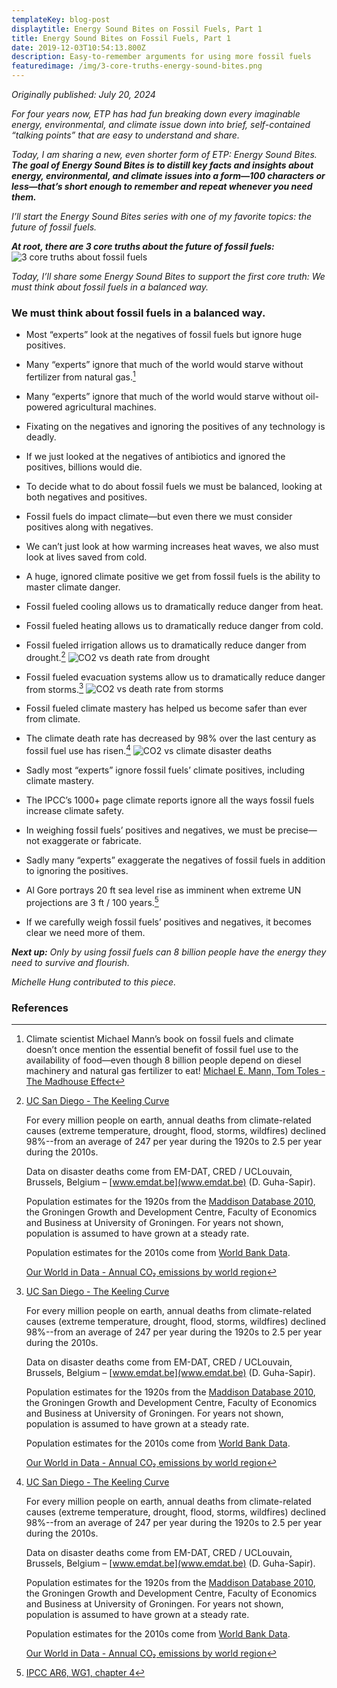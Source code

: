 ```yaml
---
templateKey: blog-post
displaytitle: Energy Sound Bites on Fossil Fuels, Part 1
title: Energy Sound Bites on Fossil Fuels, Part 1
date: 2019-12-03T10:54:13.800Z
description: Easy-to-remember arguments for using more fossil fuels
featuredimage: /img/3-core-truths-energy-sound-bites.png
---
```

_Originally published: July 20, 2024_

_For four years now, ETP has had fun breaking down every imaginable energy, environmental, and climate issue down into brief, self-contained “talking points” that are easy to understand and share._

_Today, I am sharing a new, even shorter form of ETP: Energy Sound Bites._ ***The goal of Energy Sound Bites is to distill key facts and insights about energy, environmental, and climate issues into a form—100 characters or less—that’s short enough to remember and repeat whenever you need them.***

_I’ll start the Energy Sound Bites series with one of my favorite topics: the future of fossil fuels._

***At root, there are 3 core truths about the future of fossil fuels:***
    ![3 core truths about fossil fuels](/img/3-core-truths-energy-sound-bites.png)

_Today, I’ll share some Energy Sound Bites to support the first core truth: We must think about fossil fuels in a balanced way._

### We must think about fossil fuels in a balanced way.

- Most “experts” look at the negatives of fossil fuels but ignore huge positives.

- Many “experts” ignore that much of the world would starve without fertilizer from natural gas.[^1]

- Many “experts” ignore that much of the world would starve without oil-powered agricultural machines.

- Fixating on the negatives and ignoring the positives of any technology is deadly.

- If we just looked at the negatives of antibiotics and ignored the positives, billions would die.

- To decide what to do about fossil fuels we must be balanced, looking at both negatives and positives.

- Fossil fuels do impact climate—but even there we must consider positives along with negatives.

- We can’t just look at how warming increases heat waves, we also must look at lives saved from cold.

- A huge, ignored climate positive we get from fossil fuels is the ability to master climate danger.

- Fossil fueled cooling allows us to dramatically reduce danger from heat.

- Fossil fueled heating allows us to dramatically reduce danger from cold.

- Fossil fueled irrigation allows us to dramatically reduce danger from drought.[^2]
    ![CO2 vs death rate from drought](/img/co2-vs-death-from-drought.jpg)

- Fossil fueled evacuation systems allow us to dramatically reduce danger from storms.[^3]
    ![CO2 vs death rate from storms](/img/art-20-more-fossil-fuel-use-fewer-storm-related-deaths.png)

- Fossil fueled climate mastery has helped us become safer than ever from climate.

- The climate death rate has decreased by 98% over the last century as fossil fuel use has risen.[^4]
    ![CO2 vs climate disaster deaths](/img/3-atmospheric-co2-climate-deaths.jpg)

- Sadly most “experts” ignore fossil fuels’ climate positives, including climate mastery.

- The IPCC’s 1000+ page climate reports ignore all the ways fossil fuels increase climate safety.

- In weighing fossil fuels’ positives and negatives, we must be precise—not exaggerate or fabricate.

- Sadly many “experts” exaggerate the negatives of fossil fuels in addition to ignoring the positives.

- Al Gore portrays 20 ft sea level rise as imminent when extreme UN projections are 3 ft / 100 years.[^5]

- If we carefully weigh fossil fuels’ positives and negatives, it becomes clear we need more of them.

***Next up:*** _Only by using fossil fuels can 8 billion people have the energy they need to survive and flourish._

_Michelle Hung contributed to this piece._

### References

[^1]:
    Climate scientist Michael Mann’s book on fossil fuels and climate doesn’t once mention the essential benefit of fossil fuel use to the availability of food—even though 8 billion people depend on diesel machinery and natural gas fertilizer to eat!
    [Michael E. Mann, Tom Toles - The Madhouse Effect](https://cup.columbia.edu/book/the-madhouse-effect/9780231177863)

[^2]:
    [UC San Diego - The Keeling Curve]( https://keelingcurve.ucsd.edu/)

    For every million people on earth, annual deaths from climate-related causes (extreme temperature, drought, flood, storms, wildfires) declined 98%--from an average of 247 per year during the 1920s to 2.5 per year during the 2010s.

    Data on disaster deaths come from EM-DAT, CRED / UCLouvain, Brussels, Belgium – [www.emdat.be](www.emdat.be) (D. Guha-Sapir).

    Population estimates for the 1920s from the [Maddison Database 2010](https://www.rug.nl/ggdc/historicaldevelopment/maddison/releases/maddison-database-2010), the Groningen Growth and Development Centre, Faculty of Economics and Business at University of Groningen. For years not shown, population is assumed to have grown at a steady rate.

    Population estimates for the 2010s come from [World Bank Data](https://data.worldbank.org/indicator/SP.POP.TOTL).

    [Our World in Data - Annual CO₂ emissions by world region](https://ourworldindata.org/grapher/annual-co-emissions-by-region)

[^3]: 
    [UC San Diego - The Keeling Curve]( https://keelingcurve.ucsd.edu/)

    For every million people on earth, annual deaths from climate-related causes (extreme temperature, drought, flood, storms, wildfires) declined 98%--from an average of 247 per year during the 1920s to 2.5 per year during the 2010s.

    Data on disaster deaths come from EM-DAT, CRED / UCLouvain, Brussels, Belgium – [www.emdat.be](www.emdat.be) (D. Guha-Sapir).

    Population estimates for the 1920s from the [Maddison Database 2010](https://www.rug.nl/ggdc/historicaldevelopment/maddison/releases/maddison-database-2010), the Groningen Growth and Development Centre, Faculty of Economics and Business at University of Groningen. For years not shown, population is assumed to have grown at a steady rate.

    Population estimates for the 2010s come from [World Bank Data](https://data.worldbank.org/indicator/SP.POP.TOTL).

    [Our World in Data - Annual CO₂ emissions by world region](https://ourworldindata.org/grapher/annual-co-emissions-by-region)

[^4]: 
    [UC San Diego - The Keeling Curve]( https://keelingcurve.ucsd.edu/)

    For every million people on earth, annual deaths from climate-related causes (extreme temperature, drought, flood, storms, wildfires) declined 98%--from an average of 247 per year during the 1920s to 2.5 per year during the 2010s.

    Data on disaster deaths come from EM-DAT, CRED / UCLouvain, Brussels, Belgium – [www.emdat.be](www.emdat.be) (D. Guha-Sapir).

    Population estimates for the 1920s from the [Maddison Database 2010](https://www.rug.nl/ggdc/historicaldevelopment/maddison/releases/maddison-database-2010), the Groningen Growth and Development Centre, Faculty of Economics and Business at University of Groningen. For years not shown, population is assumed to have grown at a steady rate.

    Population estimates for the 2010s come from [World Bank Data](https://data.worldbank.org/indicator/SP.POP.TOTL).

    [Our World in Data - Annual CO₂ emissions by world region](https://ourworldindata.org/grapher/annual-co-emissions-by-region)

[^5]: [IPCC AR6, WG1, chapter 4](https://www.ipcc.ch/report/ar6/wg1/)
